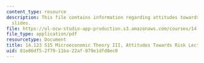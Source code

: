 ```yaml
---
content_type: resource
description: This file contains information regarding attitudes towards risk lecture
  slides.
file: https://ol-ocw-studio-app-production.s3.amazonaws.com/courses/14-123-microeconomic-theory-iii-spring-2015/81e86df52f7911ba22af879e1dfd8ec0_MIT14_123S15_attitudes.pdf
file_type: application/pdf
resourcetype: Document
title: 14.123 S15 Microeconomic Theory III, Attitudes Towards Risk Lecture Slides
uid: 81e86df5-2f79-11ba-22af-879e1dfd8ec0
---
```

